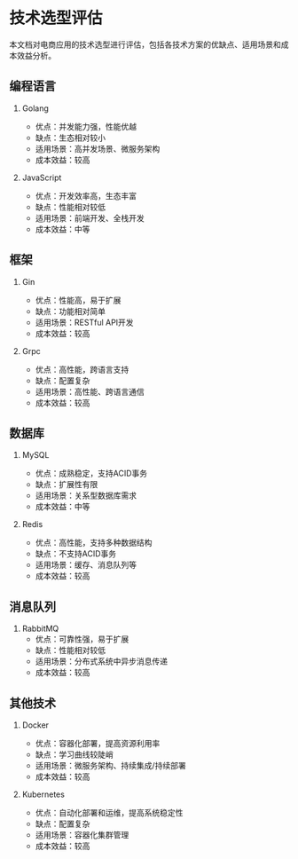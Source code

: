 # 技术选型评估

本文档对电商应用的技术选型进行评估，包括各技术方案的优缺点、适用场景和成本效益分析。

## 编程语言

1. Golang
   - 优点：并发能力强，性能优越
   - 缺点：生态相对较小
   - 适用场景：高并发场景、微服务架构
   - 成本效益：较高

2. JavaScript
   - 优点：开发效率高，生态丰富
   - 缺点：性能相对较低
   - 适用场景：前端开发、全栈开发
   - 成本效益：中等

## 框架

1. Gin
   - 优点：性能高，易于扩展
   - 缺点：功能相对简单
   - 适用场景：RESTful API开发
   - 成本效益：较高

2. Grpc
   - 优点：高性能，跨语言支持
   - 缺点：配置复杂
   - 适用场景：高性能、跨语言通信
   - 成本效益：较高

## 数据库

1. MySQL
   - 优点：成熟稳定，支持ACID事务
   - 缺点：扩展性有限
   - 适用场景：关系型数据库需求
   - 成本效益：中等

2. Redis
   - 优点：高性能，支持多种数据结构
   - 缺点：不支持ACID事务
   - 适用场景：缓存、消息队列等
   - 成本效益：较高

## 消息队列

1. RabbitMQ
   - 优点：可靠性强，易于扩展
   - 缺点：性能相对较低
   - 适用场景：分布式系统中异步消息传递
   - 成本效益：较高

## 其他技术

1. Docker
   - 优点：容器化部署，提高资源利用率
   - 缺点：学习曲线较陡峭
   - 适用场景：微服务架构、持续集成/持续部署
   - 成本效益：较高

2. Kubernetes
   - 优点：自动化部署和运维，提高系统稳定性
   - 缺点：配置复杂
   - 适用场景：容器化集群管理
   - 成本效益：较高